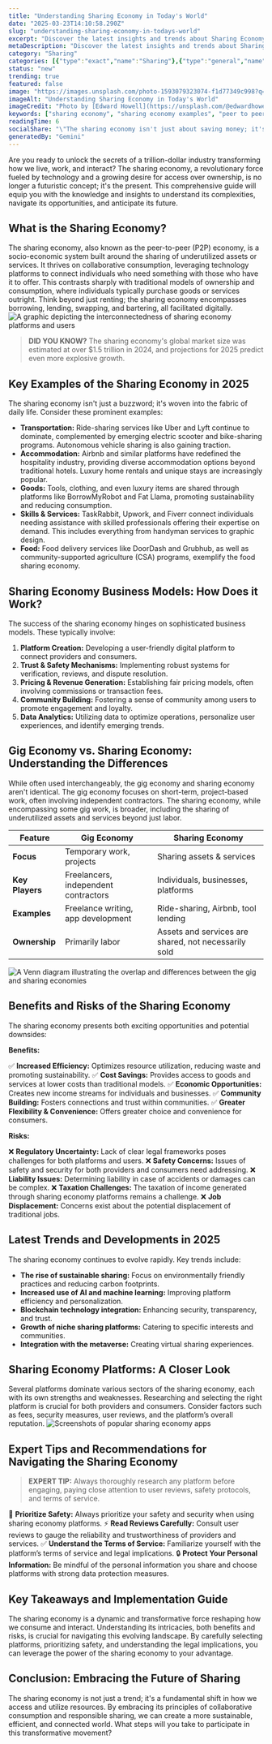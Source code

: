 ```yaml
---
title: "Understanding Sharing Economy in Today's World"
date: "2025-03-23T14:10:58.290Z"
slug: "understanding-sharing-economy-in-todays-world"
excerpt: "Discover the latest insights and trends about Sharing Economy. This comprehensive guide covers everything you need to know about Sharing Economy in 2025."
metaDescription: "Discover the latest insights and trends about Sharing Economy. This comprehensive guide covers everything you need to know about Sharing Economy in 2025."
category: "Sharing"
categories: [{"type":"exact","name":"Sharing"},{"type":"general","name":"Business"},{"type":"medium","name":"E-commerce"},{"type":"specific","name":"Platform Economics"},{"type":"niche","name":"Network Effects"}]
status: "new"
trending: true
featured: false
image: "https://images.unsplash.com/photo-1593079323074-f1d77349c998?q=85&w=1200&fit=max&fm=webp&auto=compress"
imageAlt: "Understanding Sharing Economy in Today's World"
imageCredit: "Photo by [Edward Howell](https://unsplash.com/@edwardhowellphotography) on Unsplash"
keywords: ["sharing economy", "sharing economy examples", "peer to peer economy", "gig economy vs sharing economy", "sharing economy business models", "how does the sharing economy work", "benefits of sharing economy", "sharing economy platforms", "risks of sharing economy", "best sharing economy apps"]
readingTime: 6
socialShare: "\"The sharing economy isn't just about saving money; it's about building community and fostering a more sustainable future – a future where access trumps ownership.\""
generatedBy: "Gemini"
---
```




Are you ready to unlock the secrets of a trillion-dollar industry transforming how we live, work, and interact?  The sharing economy, a revolutionary force fueled by technology and a growing desire for access over ownership, is no longer a futuristic concept; it's the present. This comprehensive guide will equip you with the knowledge and insights to understand its complexities, navigate its opportunities, and anticipate its future.

## What is the Sharing Economy?

The sharing economy, also known as the peer-to-peer (P2P) economy, is a socio-economic system built around the sharing of underutilized assets or services.  It thrives on collaborative consumption, leveraging technology platforms to connect individuals who need something with those who have it to offer.  This contrasts sharply with traditional models of ownership and consumption, where individuals typically purchase goods or services outright. Think beyond just renting; the sharing economy encompasses borrowing, lending, swapping, and bartering, all facilitated digitally. ![A graphic depicting the interconnectedness of sharing economy platforms and users](https://images.unsplash.com/photo-1528033978085-52f315289665?q=85&w=1200&fit=max&fm=webp&auto=compress)

> **DID YOU KNOW?** The sharing economy's global market size was estimated at over $1.5 trillion in 2024, and projections for 2025 predict even more explosive growth.

## Key Examples of the Sharing Economy in 2025

The sharing economy isn't just a buzzword; it's woven into the fabric of daily life.  Consider these prominent examples:

* **Transportation:** Ride-sharing services like Uber and Lyft continue to dominate, complemented by emerging electric scooter and bike-sharing programs.  Autonomous vehicle sharing is also gaining traction.
* **Accommodation:** Airbnb and similar platforms have redefined the hospitality industry, providing diverse accommodation options beyond traditional hotels.  Luxury home rentals and unique stays are increasingly popular.
* **Goods:** Tools, clothing, and even luxury items are shared through platforms like BorrowMyRobot and Fat Llama, promoting sustainability and reducing consumption.
* **Skills & Services:** TaskRabbit, Upwork, and Fiverr connect individuals needing assistance with skilled professionals offering their expertise on demand.  This includes everything from handyman services to graphic design.
* **Food:** Food delivery services like DoorDash and Grubhub, as well as community-supported agriculture (CSA) programs, exemplify the food sharing economy.

## Sharing Economy Business Models: How Does it Work?

The success of the sharing economy hinges on sophisticated business models.  These typically involve:

1. **Platform Creation:**  Developing a user-friendly digital platform to connect providers and consumers.
2. **Trust & Safety Mechanisms:**  Implementing robust systems for verification, reviews, and dispute resolution.
3. **Pricing & Revenue Generation:**  Establishing fair pricing models, often involving commissions or transaction fees.
4. **Community Building:**  Fostering a sense of community among users to promote engagement and loyalty.
5. **Data Analytics:**  Utilizing data to optimize operations, personalize user experiences, and identify emerging trends.

## Gig Economy vs. Sharing Economy: Understanding the Differences

While often used interchangeably, the gig economy and sharing economy aren't identical.  The gig economy focuses on short-term, project-based work, often involving independent contractors.  The sharing economy, while encompassing some gig work, is broader, including the sharing of underutilized assets and services beyond just labor.

| Feature          | Gig Economy                               | Sharing Economy                                     |
|-----------------|-------------------------------------------|----------------------------------------------------|
| **Focus**         | Temporary work, projects                  | Sharing assets & services                         |
| **Key Players**   | Freelancers, independent contractors     | Individuals, businesses, platforms                  |
| **Examples**      | Freelance writing, app development        | Ride-sharing, Airbnb, tool lending               |
| **Ownership**     | Primarily labor                           | Assets and services are shared, not necessarily sold |

![A Venn diagram illustrating the overlap and differences between the gig and sharing economies](https://images.unsplash.com/photo-1533788179956-82e8a027c962?q=85&w=1200&fit=max&fm=webp&auto=compress)

## Benefits and Risks of the Sharing Economy

The sharing economy presents both exciting opportunities and potential downsides:

**Benefits:**

✅ **Increased Efficiency:** Optimizes resource utilization, reducing waste and promoting sustainability.
✅ **Cost Savings:** Provides access to goods and services at lower costs than traditional models.
✅ **Economic Opportunities:** Creates new income streams for individuals and businesses.
✅ **Community Building:** Fosters connections and trust within communities.
✅ **Greater Flexibility & Convenience:** Offers greater choice and convenience for consumers.

**Risks:**

❌ **Regulatory Uncertainty:**  Lack of clear legal frameworks poses challenges for both platforms and users.
❌ **Safety Concerns:**  Issues of safety and security for both providers and consumers need addressing.
❌ **Liability Issues:**  Determining liability in case of accidents or damages can be complex.
❌ **Taxation Challenges:**  The taxation of income generated through sharing economy platforms remains a challenge.
❌ **Job Displacement:**  Concerns exist about the potential displacement of traditional jobs.

## Latest Trends and Developments in 2025

The sharing economy continues to evolve rapidly.  Key trends include:

* **The rise of sustainable sharing:**  Focus on environmentally friendly practices and reducing carbon footprints.
* **Increased use of AI and machine learning:**  Improving platform efficiency and personalization.
* **Blockchain technology integration:**  Enhancing security, transparency, and trust.
* **Growth of niche sharing platforms:**  Catering to specific interests and communities.
* **Integration with the metaverse:**  Creating virtual sharing experiences.

## Sharing Economy Platforms: A Closer Look

Several platforms dominate various sectors of the sharing economy, each with its own strengths and weaknesses.  Researching and selecting the right platform is crucial for both providers and consumers.  Consider factors such as fees, security measures, user reviews, and the platform’s overall reputation.  ![Screenshots of popular sharing economy apps](https://images.unsplash.com/photo-1593079323074-f1d77349c998?q=85&w=1200&fit=max&fm=webp&auto=compress)

## Expert Tips and Recommendations for Navigating the Sharing Economy

> **EXPERT TIP:** Always thoroughly research any platform before engaging, paying close attention to user reviews, safety protocols, and terms of service.

🔑 **Prioritize Safety:**  Always prioritize your safety and security when using sharing economy platforms.
⚡ **Read Reviews Carefully:**  Consult user reviews to gauge the reliability and trustworthiness of providers and services.
✅ **Understand the Terms of Service:**  Familiarize yourself with the platform’s terms of service and legal implications.
🔒 **Protect Your Personal Information:**  Be mindful of the personal information you share and choose platforms with strong data protection measures.

##  Key Takeaways and Implementation Guide

The sharing economy is a dynamic and transformative force reshaping how we consume and interact.  Understanding its intricacies, both benefits and risks, is crucial for navigating this evolving landscape.  By carefully selecting platforms, prioritizing safety, and understanding the legal implications, you can leverage the power of the sharing economy to your advantage.

## Conclusion: Embracing the Future of Sharing

The sharing economy is not just a trend; it's a fundamental shift in how we access and utilize resources.  By embracing its principles of collaborative consumption and responsible sharing, we can create a more sustainable, efficient, and connected world.  What steps will you take to participate in this transformative movement?

